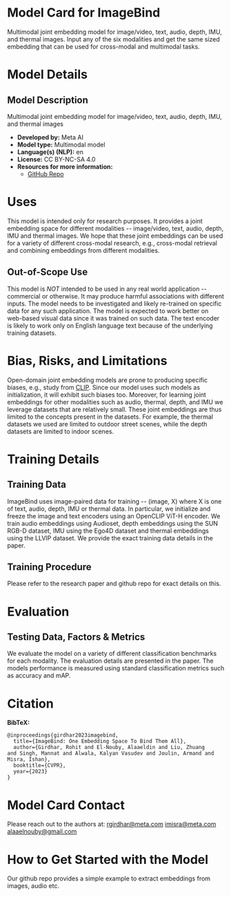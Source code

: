 # Model Card for ImageBind

Multimodal joint embedding model for image/video, text, audio, depth, IMU, and thermal images.
Input any of the six modalities and get the same sized embedding that can be used for cross-modal and multimodal tasks.

# Model Details

## Model Description

<!-- Provide a longer summary of what this model is/does. -->
Multimodal joint embedding model for image/video, text, audio, depth, IMU, and thermal images

- **Developed by:** Meta AI
- **Model type:** Multimodal model
- **Language(s) (NLP):** en
- **License:** CC BY-NC-SA 4.0
- **Resources for more information:**
    - [GitHub Repo](https://github.com/facebookresearch/ImageBind)


# Uses

<!-- Address questions around how the model is intended to be used, including the foreseeable users of the model and those affected by the model. -->
This model is intended only for research purposes. It provides a joint embedding space for different modalities -- image/video, text, audio, depth, IMU and thermal images.
We hope that these joint embeddings can be used for a variety of different cross-modal research, e.g., cross-modal retrieval and combining embeddings from different modalities.

## Out-of-Scope Use

<!-- This section addresses misuse, malicious use, and uses that the model will not work well for. -->
<!-- If the user enters content, print that. If not, but they enter a task in the list, use that. If neither, say "more info needed." -->

This model is *NOT* intended to be used in any real world application -- commercial or otherwise.
It may produce harmful associations with different inputs.
The model needs to be investigated and likely re-trained on specific data for any such application.
The model is expected to work better on web-based visual data since it was trained on such data.
The text encoder is likely to work only on English language text because of the underlying training datasets.

# Bias, Risks, and Limitations

<!-- This section is meant to convey both technical and sociotechnical limitations. -->
Open-domain joint embedding models are prone to producing specific biases, e.g., study from [CLIP](https://github.com/openai/CLIP/blob/main/model-card.md#bias-and-fairness).
Since our model uses such models as initialization, it will exhibit such biases too.
Moreover, for learning joint embeddings for other modalities such as audio, thermal, depth, and IMU we leverage datasets that are relatively small. These joint embeddings are thus limited to the concepts present in the datasets. For example, the thermal datasets we used are limited to outdoor street scenes, while the depth datasets are limited to indoor scenes.



# Training Details

## Training Data

<!-- This should link to a Data Card, perhaps with a short stub of information on what the training data is all about as well as documentation related to data pre-processing or additional filtering. -->

ImageBind uses image-paired data for training -- (image, X) where X is one of text, audio, depth, IMU or thermal data.
In particular, we initialize and freeze the image and text encoders using an OpenCLIP ViT-H encoder.
We train audio embeddings using Audioset, depth embeddings using the SUN RGB-D dataset, IMU using the Ego4D dataset and thermal embeddings using the LLVIP dataset.
We provide the exact training data details in the paper.


## Training Procedure

<!-- This relates heavily to the Technical Specifications. Content here should link to that section when it is relevant to the training procedure. -->
Please refer to the research paper and github repo for exact details on this.

# Evaluation

## Testing Data, Factors & Metrics

We evaluate the model on a variety of different classification benchmarks for each modality.
The evaluation details are presented in the paper.
The models performance is measured using standard classification metrics such as accuracy and mAP.

# Citation

<!-- If there is a paper or blog post introducing the model, the APA and Bibtex information for that should go in this section. -->

**BibTeX:**
```
@inproceedings{girdhar2023imagebind,
  title={ImageBind: One Embedding Space To Bind Them All},
  author={Girdhar, Rohit and El-Nouby, Alaaeldin and Liu, Zhuang
and Singh, Mannat and Alwala, Kalyan Vasudev and Joulin, Armand and Misra, Ishan},
  booktitle={CVPR},
  year={2023}
}
```


# Model Card Contact

Please reach out to the authors at: rgirdhar@meta.com imisra@meta.com alaaelnouby@gmail.com

# How to Get Started with the Model

Our github repo provides a simple example to extract embeddings from images, audio etc.
